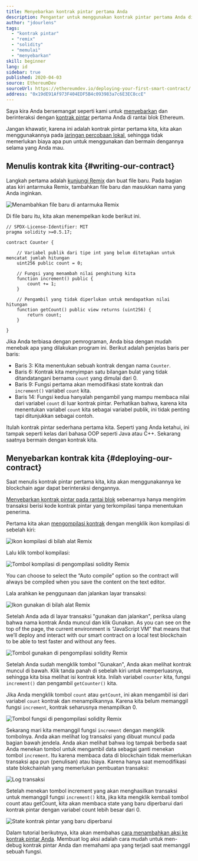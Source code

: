 ```yaml
---
title: Menyebarkan kontrak pintar pertama Anda
description: Pengantar untuk menggunakan kontrak pintar pertama Anda di jaringan percobaan Ethereum
author: "jdourlens"
tags:
  - "kontrak pintar"
  - "remix"
  - "solidity"
  - "memulai"
  - "menyebarkan"
skill: beginner
lang: id
sidebar: true
published: 2020-04-03
source: EthereumDev
sourceUrl: https://ethereumdev.io/deploying-your-first-smart-contract/
address: "0x19dE91Af973F404EDF5B4c093983a7c6E3EC8ccE"
---
```


Saya kira Anda bersemangat seperti kami untuk [menyebarkan](/developers/docs/smart-contracts/deploying/) dan berinteraksi dengan [kontrak pintar](/developers/docs/smart-contracts/) pertama Anda di rantai blok Ethereum.

Jangan khawatir, karena ini adalah kontrak pintar pertama kita, kita akan menggunakannya pada [jaringan percobaan lokal](/developers/docs/networks/), sehingga tidak memerlukan biaya apa pun untuk menggunakan dan bermain dengannya selama yang Anda mau.

## Menulis kontrak kita {#writing-our-contract}

Langkah pertama adalah [kunjungi Remix](https://remix.ethereum.org/) dan buat file baru. Pada bagian atas kiri antarmuka Remix, tambahkan file baru dan masukkan nama yang Anda inginkan.

![Menambahkan file baru di antarmuka Remix](./remix.png)

Di file baru itu, kita akan menempelkan kode berikut ini.

```solidity
// SPDX-License-Identifier: MIT
pragma solidity >=0.5.17;

contract Counter {

    // Variabel publik dari tipe int yang belum ditetapkan untuk mencatat jumlah hitungan
    uint256 public count = 0;

    // Fungsi yang menambah nilai penghitung kita
    function increment() public {
        count += 1;
    }

    // Pengambil yang tidak diperlukan untuk mendapatkan nilai hitungan
    function getCount() public view returns (uint256) {
        return count;
    }

}
```

Jika Anda terbiasa dengan pemrograman, Anda bisa dengan mudah menebak apa yang dilakukan program ini. Berikut adalah penjelas baris per baris:

- Baris 3: Kita menentukan sebuah kontrak dengan nama `Counter`.
- Baris 6: Kontrak kita menyimpan satu bilangan bulat yang tidak ditandatangani bernama `count` yang dimulai dari 0.
- Baris 9: Fungsi pertama akan memodifikasi state kontrak dan `increment()` variabel `count` kita.
- Baris 14: Fungsi kedua hanyalah pengambil yang mampu membaca nilai dari variabel `count` di luar kontrak pintar. Perhatikan bahwa, karena kita menentukan variabel `count` kita sebagai variabel publik, ini tidak penting tapi ditunjukkan sebagai contoh.

Itulah kontrak pintar sederhana pertama kita. Seperti yang Anda ketahui, ini tampak seperti kelas dari bahasa OOP seperti Java atau C++. Sekarang saatnya bermain dengan kontrak kita.

## Menyebarkan kontrak kita {#deploying-our-contract}

Saat menulis kontrak pintar pertama kita, kita akan menggunakannya ke blockchain agar dapat berinteraksi dengannya.

[Menyebarkan kontrak pintar pada rantai blok](/developers/docs/smart-contracts/deploying/) sebenarnya hanya mengirim transaksi berisi kode kontrak pintar yang terkompilasi tanpa menentukan penerima.

Pertama kita akan [mengompilasi kontrak](/developers/docs/smart-contracts/compiling/) dengan mengklik ikon kompilasi di sebelah kiri:

![Ikon kompilasi di bilah alat Remix](./remix-compile-button.png)

Lalu klik tombol kompilasi:

![Tombol kompilasi di pengompilasi solidity Remix](./remix-compile.png)

You can choose to select the “Auto compile” option so the contract will always be compiled when you save the content on the text editor.

Lala arahkan ke penggunaan dan jalankan layar transaksi:

![Ikon gunakan di bilah alat Remix](./remix-deploy.png)

Setelah Anda ada di layar transaksi "gunakan dan jalankan", periksa ulang bahwa nama kontrak Anda muncul dan klik Gunakan. As you can see on the top of the page, the current environment is “JavaScript VM” that means that we’ll deploy and interact with our smart contract on a local test blockchain to be able to test faster and without any fees.

![Tombol gunakan di pengompilasi solidity Remix](./remix-deploy-button.png)

Setelah Anda sudah mengklik tombol "Gunakan", Anda akan melihat kontrak muncul di bawah. Klik tanda panah di sebelah kiri untuk memperluasnya, sehingga kita bisa melihat isi kontrak kita. Inilah variabel `counter` kita, fungsi `increment()` dan pengambil `getCounter()` kita.

Jika Anda mengklik tombol `count` atau `getCount`, ini akan mengambil isi dari variabel `count` kontrak dan menampilkannya. Karena kita belum memanggil fungsi `increment`, kontrak seharusnya menampilkan 0.

![Tombol fungsi di pengompilasi solidity Remix](./remix-function-button.png)

Sekarang mari kita memanggil fungsi `increment` dengan mengklik tombolnya. Anda akan melihat log transaksi yang dibuat muncul pada bagian bawah jendela. Anda akan melihat bahwa log tampak berbeda saat Anda menekan tombol untuk mengambil data sebagai ganti menekan tombol `increment`. Itu karena membaca data di blockchain tidak memerlukan transaksi apa pun (penulisan) atau biaya. Karena hanya saat memodifikasi state blokchainlah yang memerlukan pembuatan transaksi:

![Log transaksi](./transaction-log.png)

Setelah menekan tombol increment yang akan menghasilkan transaksi untuk memanggil fungsi `increment()` kita, jika kita mengklik kembali tombol count atau getCount, kita akan membaca state yang baru diperbarui dari kontrak pintar dengan variabel count lebih besar dari 0.

![State kontrak pintar yang baru diperbarui](./updated-state.png)

Dalam tutorial berikutnya, kita akan membahas [cara menambahkan aksi ke kontrak pintar Anda](/developers/tutorials/logging-events-smart-contracts/). Membuat log aksi adalah cara mudah untuk men-debug kontrak pintar Anda dan memahami apa yang terjadi saat memanggil sebuah fungsi.
